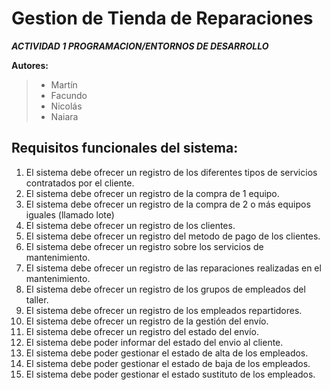 # Gestion de Tienda de Reparaciones
__*ACTIVIDAD 1 PROGRAMACION/ENTORNOS DE DESARROLLO*__

__Autores:__ <br />
> * Martín <br />							
> * Facundo	<br />							
> * Nicolás	<br />							
> * Naiara <br />		
  
## Requisitos funcionales del sistema:	<br />

1.	El sistema debe ofrecer un registro de los diferentes tipos de servicios contratados por el cliente. <br />								
2.	El sistema debe ofrecer un registro de la compra de 1 equipo. <br />								
3.	El sistema debe ofrecer un registro de la compra de 2 o más equipos iguales (llamado lote) <br />								
4. 	El sistema debe ofrecer un registro de los clientes. <br />								
5.	El sistema debe ofrecer un registro del metodo de pago de los clientes. <br />								
6. 	El sistema debe ofrecer un registro sobre los servicios de mantenimiento. <br />								
7.	El sistema debe ofrecer un registro de las reparaciones realizadas en el mantenimiento. <br />								
8. 	El sistema debe ofrecer un registro de los grupos de empleados del taller. <br />								
9.	El sistema debe ofrecer un registro de los empleados repartidores. <br />								
10.	El sistema debe ofrecer un registro de la gestión del envío. <br />								
11.	El sistema debe ofrecer un registro del estado del envío. <br />								
12.	El sistema debe poder informar del estado del envio al cliente. <br />								
13.	El sistema debe poder gestionar el estado de alta de los empleados. <br />								
14.	El sistema debe poder gestionar el estado de baja de los empleados. <br />								
15.	El sistema debe poder gestionar el estado sustituto de los empleados. <br />								
